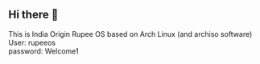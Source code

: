 ## Hi there 👋

This is India Origin Rupee OS based on Arch Linux (and archiso software)  
User: rupeeos  
password: Welcome1  
